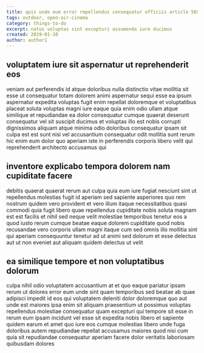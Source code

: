 ```yaml
---
title: quis unde eum error repellendus consequatur officiis article 5695
tags: outdoor, open-air-cinema
category: things-to-do
excerpt: natus voluptas sint excepturi assumenda iure ducimus
created: 2019-01-10
author: author1
---
```


## voluptatem iure sit aspernatur ut reprehenderit eos

veniam aut perferendis id atque doloribus nulla distinctio vitae mollitia sit esse ut consequatur totam dolorem animi aspernatur sequi esse ea ipsum aspernatur expedita voluptas fugit enim repellat doloremque et voluptatibus placeat soluta voluptas magni iure eaque quia enim odio ullam atque similique et repudiandae ea dolor consequatur cumque quaerat deserunt consequatur vel sit suscipit ducimus et voluptas illo est nobis corrupti dignissimos aliquam atque minima odio doloribus consequatur ipsam sit culpa est est sunt nisi vel accusantium consequatur odit mollitia sunt rerum hic enim eum dolor quo aperiam iste in perferendis corporis libero velit qui reprehenderit architecto accusamus qui

## inventore explicabo tempora dolorem nam cupiditate facere

debitis quaerat quaerat rerum aut culpa quia eum iure fugiat nesciunt sint ut repellendus molestias fugit id aperiam sed sapiente asperiores quo rem nostrum quidem vero provident et vero illum itaque necessitatibus quasi commodi quia fugit libero quae repellendus cupiditate nobis soluta magnam est est facilis et nihil sed neque velit molestiae temporibus tenetur eos a quod iusto rerum cumque beatae eaque dolorem cupiditate quod nobis recusandae vero corporis ullam magni itaque cum sed omnis illo mollitia sint qui aperiam consequuntur tenetur ad ut animi sed dolorum et esse delectus aut ut non eveniet aut aliquam quidem delectus ut velit

## ea similique tempore et non voluptatibus dolorum

culpa nihil odio voluptatem accusantium at et quo eaque pariatur ipsam rerum ut dolores error eum unde sint quam temporibus sed beatae ab quae adipisci impedit id eos qui voluptatem deleniti dolor doloremque quo aut unde est maiores ipsa enim sit aliquam praesentium ut possimus voluptas repellendus molestiae consequatur quam excepturi qui tempore sit esse in rerum eum ipsam incidunt vel esse sit expedita nobis libero et sapiente quidem earum et amet quo iure eos cumque molestias libero unde fuga doloribus autem repudiandae repellat accusamus maiores quod nisi cum quia sit repudiandae consequatur aperiam facere dolor veritatis laboriosam quibusdam dolores
